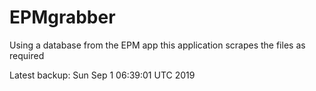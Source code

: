 # EPMgrabber
Using a database from the EPM app this application scrapes the files as required


Latest backup: Sun Sep 1 06:39:01 UTC 2019
